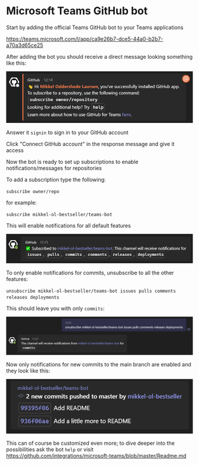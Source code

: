 # Microsoft Teams GitHub bot

Start by adding the official Teams GitHub bot to your Teams applications

https://teams.microsoft.com/l/app/ca9e26b7-dce5-44a0-b2b7-a70a3d65ce25

After adding the bot you should receive a direct message looking something like this:

![First direct message](img/first-dm.png)

Answer it `signin` to sign in to your GitHub account

Click "Connect GitHub account" in the response message and give it access

Now the bot is ready to set up subscriptions to enable notifications/messages for repositories

To add a subscription type the following:

`subscribe owner/repo`

for example:

`subscribe mikkel-ol-bestseller/teams-bot`

This will enable notifications for all default features

![Subscription](img/subscription.png)

To only enable notifications for commits, unsubscribe to all the other features:

`unsubscribe mikkel-ol-bestseller/teams-bot issues pulls comments releases deployments`

This should leave you with only `commits`:

![Unsubscribe](img/unsubscribe.png)

Now only notifications for new commits to the main branch are enabled and they look like this:

![Unsubscribe](img/notification.png)

This can of course be customized even more; to dive deeper into the possibilities ask the bot `help` or visit https://github.com/integrations/microsoft-teams/blob/master/Readme.md
